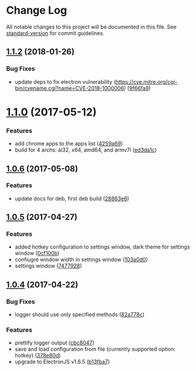 # Change Log

All notable changes to this project will be documented in this file. See [standard-version](https://github.com/conventional-changelog/standard-version) for commit guidelines.

<a name="1.1.2"></a>
## [1.1.2](https://github.com/antonfisher/flap-app-launcher/compare/v1.1.0...v1.1.2) (2018-01-26)


### Bug Fixes

* update deps to fix electron vulnerability (https://cve.mitre.org/cgi-bin/cvename.cgi?name=CVE-2018-1000006) ([9f66fa9](https://github.com/antonfisher/flap-app-launcher/commit/9f66fa9))



<a name="1.1.0"></a>
# [1.1.0](https://github.com/antonfisher/flap-app-launcher/compare/v1.0.6...v1.1.0) (2017-05-12)


### Features

* add chrome apps to the apps list ([4259a69](https://github.com/antonfisher/flap-app-launcher/commit/4259a69))
* build for 4 archs: ai32, x64, amd64, and armv7l ([ed3da1c](https://github.com/antonfisher/flap-app-launcher/commit/ed3da1c))



<a name="1.0.6"></a>
## [1.0.6](https://github.com/antonfisher/flap-app-launcher/compare/v1.0.5...v1.0.6) (2017-05-08)


### Features

* update docs for deb, first deb build ([28863e6](https://github.com/antonfisher/flap-app-launcher/commit/28863e6))



<a name="1.0.5"></a>
## [1.0.5](https://github.com/antonfisher/flap-app-launcher/compare/v1.0.4...v1.0.5) (2017-04-27)


### Features

* added hotkey configuration to settings window, dark theme for settings window ([0cf100b](https://github.com/antonfisher/flap-app-launcher/commit/0cf100b))
* confiugre window width in settings window ([103a0d0](https://github.com/antonfisher/flap-app-launcher/commit/103a0d0))
* settings window ([7477928](https://github.com/antonfisher/flap-app-launcher/commit/7477928))



<a name="1.0.4"></a>
## [1.0.4](https://github.com/antonfisher/flap-app-launcher/compare/v1.0.3...v1.0.4) (2017-04-22)


### Bug Fixes

* logger should use only specified methods ([82a778c](https://github.com/antonfisher/flap-app-launcher/commit/82a778c))


### Features

* prettify logger output ([cbc8047](https://github.com/antonfisher/flap-app-launcher/commit/cbc8047))
* save and load configuration from file (currently supported option: hotkey) ([378e80d](https://github.com/antonfisher/flap-app-launcher/commit/378e80d))
* upgrade to ElectronJS v1.6.5 ([b13fba7](https://github.com/antonfisher/flap-app-launcher/commit/b13fba7))
